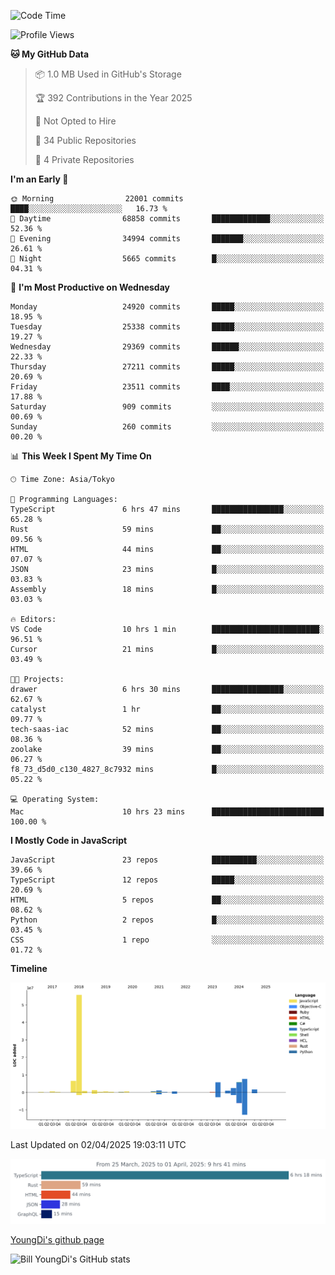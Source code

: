 <!--START_SECTION:waka-->
![Code Time](http://img.shields.io/badge/Code%20Time-1%2C273%20hrs%2032%20mins-blue)

![Profile Views](http://img.shields.io/badge/Profile%20Views-0-blue)

**🐱 My GitHub Data** 

> 📦 1.0 MB Used in GitHub's Storage 
 > 
> 🏆 392 Contributions in the Year 2025
 > 
> 🚫 Not Opted to Hire
 > 
> 📜 34 Public Repositories 
 > 
> 🔑 4 Private Repositories 
 > 
**I'm an Early 🐤** 

```text
🌞 Morning                22001 commits       ████░░░░░░░░░░░░░░░░░░░░░   16.73 % 
🌆 Daytime                68858 commits       █████████████░░░░░░░░░░░░   52.36 % 
🌃 Evening                34994 commits       ███████░░░░░░░░░░░░░░░░░░   26.61 % 
🌙 Night                  5665 commits        █░░░░░░░░░░░░░░░░░░░░░░░░   04.31 % 
```
📅 **I'm Most Productive on Wednesday** 

```text
Monday                   24920 commits       █████░░░░░░░░░░░░░░░░░░░░   18.95 % 
Tuesday                  25338 commits       █████░░░░░░░░░░░░░░░░░░░░   19.27 % 
Wednesday                29369 commits       ██████░░░░░░░░░░░░░░░░░░░   22.33 % 
Thursday                 27211 commits       █████░░░░░░░░░░░░░░░░░░░░   20.69 % 
Friday                   23511 commits       ████░░░░░░░░░░░░░░░░░░░░░   17.88 % 
Saturday                 909 commits         ░░░░░░░░░░░░░░░░░░░░░░░░░   00.69 % 
Sunday                   260 commits         ░░░░░░░░░░░░░░░░░░░░░░░░░   00.20 % 
```


📊 **This Week I Spent My Time On** 

```text
🕑︎ Time Zone: Asia/Tokyo

💬 Programming Languages: 
TypeScript               6 hrs 47 mins       ████████████████░░░░░░░░░   65.28 % 
Rust                     59 mins             ██░░░░░░░░░░░░░░░░░░░░░░░   09.56 % 
HTML                     44 mins             ██░░░░░░░░░░░░░░░░░░░░░░░   07.07 % 
JSON                     23 mins             █░░░░░░░░░░░░░░░░░░░░░░░░   03.83 % 
Assembly                 18 mins             █░░░░░░░░░░░░░░░░░░░░░░░░   03.03 % 

🔥 Editors: 
VS Code                  10 hrs 1 min        ████████████████████████░   96.51 % 
Cursor                   21 mins             █░░░░░░░░░░░░░░░░░░░░░░░░   03.49 % 

🐱‍💻 Projects: 
drawer                   6 hrs 30 mins       ████████████████░░░░░░░░░   62.67 % 
catalyst                 1 hr                ██░░░░░░░░░░░░░░░░░░░░░░░   09.77 % 
tech-saas-iac            52 mins             ██░░░░░░░░░░░░░░░░░░░░░░░   08.36 % 
zoolake                  39 mins             ██░░░░░░░░░░░░░░░░░░░░░░░   06.27 % 
f8_73_d5d0_c130_4827_8c7932 mins             █░░░░░░░░░░░░░░░░░░░░░░░░   05.22 % 

💻 Operating System: 
Mac                      10 hrs 23 mins      █████████████████████████   100.00 % 
```

**I Mostly Code in JavaScript** 

```text
JavaScript               23 repos            ██████████░░░░░░░░░░░░░░░   39.66 % 
TypeScript               12 repos            █████░░░░░░░░░░░░░░░░░░░░   20.69 % 
HTML                     5 repos             ██░░░░░░░░░░░░░░░░░░░░░░░   08.62 % 
Python                   2 repos             █░░░░░░░░░░░░░░░░░░░░░░░░   03.45 % 
CSS                      1 repo              ░░░░░░░░░░░░░░░░░░░░░░░░░   01.72 % 
```



**Timeline**

![Lines of Code chart](https://raw.githubusercontent.com/Youngdi/Youngdi/master/assets/bar_graph.png)


 Last Updated on 02/04/2025 19:03:11 UTC
<!--END_SECTION:waka-->

![wakatime](./images/stat.svg)

[YoungDi's github page](https://youngdi.github.io)

![Bill YoungDi's GitHub stats](https://github-readme-stats.vercel.app/api?username=youngdi&count_private=true&show_icons=true)
